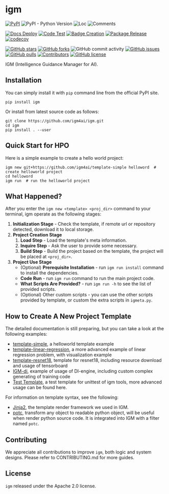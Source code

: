 # igm

[![PyPI](https://img.shields.io/pypi/v/igm)](https://pypi.org/project/igm/)
![PyPI - Python Version](https://img.shields.io/pypi/pyversions/igm)
![Loc](https://img.shields.io/endpoint?url=https://gist.githubusercontent.com/HansBug/99cb08da2773e37cc1338ae8be12d798/raw/loc.json)
![Comments](https://img.shields.io/endpoint?url=https://gist.githubusercontent.com/HansBug/99cb08da2773e37cc1338ae8be12d798/raw/comments.json)

[![Docs Deploy](https://github.com/igm4ai/igm/workflows/Docs%20Deploy/badge.svg)](https://github.com/igm4ai/igm/actions?query=workflow%3A%22Docs+Deploy%22)
[![Code Test](https://github.com/igm4ai/igm/workflows/Code%20Test/badge.svg)](https://github.com/igm4ai/igm/actions?query=workflow%3A%22Code+Test%22)
[![Badge Creation](https://github.com/igm4ai/igm/workflows/Badge%20Creation/badge.svg)](https://github.com/igm4ai/igm/actions?query=workflow%3A%22Badge+Creation%22)
[![Package Release](https://github.com/igm4ai/igm/workflows/Package%20Release/badge.svg)](https://github.com/igm4ai/igm/actions?query=workflow%3A%22Package+Release%22)
[![codecov](https://codecov.io/gh/igm4ai/igm/branch/main/graph/badge.svg?token=XJVDP4EFAT)](https://codecov.io/gh/igm4ai/igm)

[![GitHub stars](https://img.shields.io/github/stars/igm4ai/igm)](https://github.com/igm4ai/igm/stargazers)
[![GitHub forks](https://img.shields.io/github/forks/igm4ai/igm)](https://github.com/igm4ai/igm/network)
![GitHub commit activity](https://img.shields.io/github/commit-activity/m/igm4ai/igm)
[![GitHub issues](https://img.shields.io/github/issues/igm4ai/igm)](https://github.com/igm4ai/igm/issues)
[![GitHub pulls](https://img.shields.io/github/issues-pr/igm4ai/igm)](https://github.com/igm4ai/igm/pulls)
[![Contributors](https://img.shields.io/github/contributors/igm4ai/igm)](https://github.com/igm4ai/igm/graphs/contributors)
[![GitHub license](https://img.shields.io/github/license/igm4ai/igm)](https://github.com/igm4ai/igm/blob/master/LICENSE)

IGM (Intelligence Guidance Manager for AI).

## Installation

You can simply install it with `pip` command line from the official PyPI site.

```shell
pip install igm
```

Or install from latest source code as follows:

```shell
git clone https://github.com/igm4ai/igm.git
cd igm
pip install . --user
```

## Quick Start for HPO

Here is a simple example to create a hello world project:

```shell
igm new git+https://github.com/igm4ai/template-simple helloword  # create helloworld project
cd helloword
igm run  # run the helloworld project
```

## What Happened?

After you enter the `igm new <template> <proj_dir>` command to your terminal, igm operate as the following stages:

1. **Initialization Stage** - Check the template, if remote url or repository detected, download it to local storage.
2. **Project Creation Stage**
    1. **Load Step** - Load the template's meta information.
    2. **Inquire Step** - Ask the user to provide some necessary.
    3. **Build Step** - Build the project based on the template, the project will be placed at `<proj_dir>`.
3. **Project Use Stage**
    * (Optional) **Prerequisite Installation** - run `igm run install` command to install the dependencies.
    * **Code Run** - run `igm run` command to run the main project code.
    * **What Scripts Are Provided?** - run `igm run -h` to see the list of provided scripts.
    * (Optional) Other custom scripts - you can use the other scripts provided by template, or custom the extra scripts
      in `igmeta.py`.

## How to Create A New Project Template

The detailed documentation is still preparing, but you can take a look at the following examples:

* [template-simple](https://github.com/igm4ai/template-simple), a helloworld template example
* [template-linear-regression](https://github.com/igm4ai/template-linear-regression), a more advanced example of linear
  regression problem, with visualization example
* [template-resnet18](https://github.com/igm4ai/template-resnet18), template for resnet18, including resource download
  and usage of tensorboard
* [IGM-di](https://github.com/PaParaZz1/IGM-di), example of usage of DI-engine, including custom complex generating of
  training code
* [Test Template](https://github.com/igm4ai/igm/tree/main/templates/test), a test template for unittest of igm tools,
  more advanced usage can be found here.

For information on template syntax, see the following:

* [Jinja2](https://jinja.palletsprojects.com/en/3.1.x/), the template render framework we used in IGM.
* [potc](https://github.com/potc-dev/potc), transform any object to readable python object, will be useful when render
  python source code. It is integrated into IGM with a filter named `potc`.

## Contributing

We appreciate all contributions to improve `igm`, both logic and system designs. Please refer to CONTRIBUTING.md
for more guides.

## License

`igm` released under the Apache 2.0 license.

